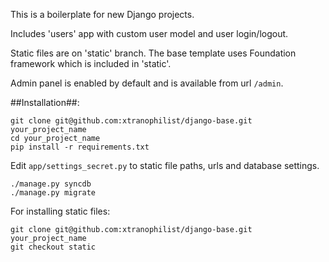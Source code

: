 This is a boilerplate for new Django projects.

Includes 'users' app with custom user model and user login/logout.

Static files are on 'static' branch. The base template uses Foundation framework which is included in 'static'.

Admin panel is enabled by default and is available from url `/admin`.


##Installation##:
```
git clone git@github.com:xtranophilist/django-base.git your_project_name
cd your_project_name
pip install -r requirements.txt
```

Edit `app/settings_secret.py` to static file paths, urls and database settings.


```
./manage.py syncdb
./manage.py migrate
```

For installing static files:
```
git clone git@github.com:xtranophilist/django-base.git your_project_name
git checkout static
````


